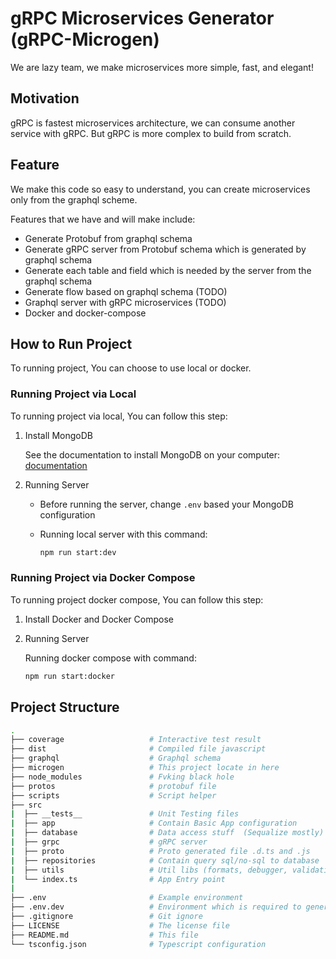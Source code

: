 # gRPC Microservices Generator (gRPC-Microgen)

We are lazy team, we make microservices more simple, fast, and elegant!

## Motivation

gRPC is fastest microservices architecture, we can consume another service with gRPC. But gRPC is more complex to build from scratch.

## Feature

We make this code so easy to understand, you can create microservices only from the graphql scheme.

Features that we have and will make include:

- Generate Protobuf from graphql schema
- Generate gRPC server from Protobuf schema which is generated by graphql schema
- Generate each table and field which is needed by the server from the graphql schema
- Generate flow based on graphql schema (TODO)
- Graphql server with gRPC microservices (TODO)
- Docker and docker-compose

## How to Run Project

To running project, You can choose to use local or docker.

### Running Project via Local

To running project via local, You can follow this step:

1. Install MongoDB

    See the documentation to install MongoDB on your computer: [documentation](https://docs.mongodb.com/manual/installation/)

1. Running Server

    - Before running the server, change ```.env``` based your MongoDB configuration
    - Running local server with this command:

      ```bash
      npm run start:dev
      ```

### Running Project via Docker Compose

To running project docker compose, You can follow this step:

1. Install Docker and Docker Compose
1. Running Server

    Running docker compose with command:

    ```bash
    npm run start:docker
    ```

## Project Structure

```bash
.
├── coverage                   # Interactive test result
├── dist                       # Compiled file javascript
├── graphql                    # Graphql schema
├── microgen                   # This project locate in here
├── node_modules               # Fvking black hole
├── protos                     # protobuf file
├── scripts                    # Script helper
├── src
|  ├── __tests__               # Unit Testing files
|  ├── app                     # Contain Basic App configuration
|  ├── database                # Data access stuff  (Sequalize mostly)
|  ├── grpc                    # gRPC server
|  ├── proto                   # Proto generated file .d.ts and .js
|  ├── repositories            # Contain query sql/no-sql to database
|  ├── utils                   # Util libs (formats, debugger, validation, etc)
|  └── index.ts                # App Entry point
|
├── .env                       # Example environment
├── .env.dev                   # Environment which is required to generate
├── .gitignore                 # Git ignore
├── LICENSE                    # The license file
├── README.md                  # This file
└── tsconfig.json              # Typescript configuration
```
